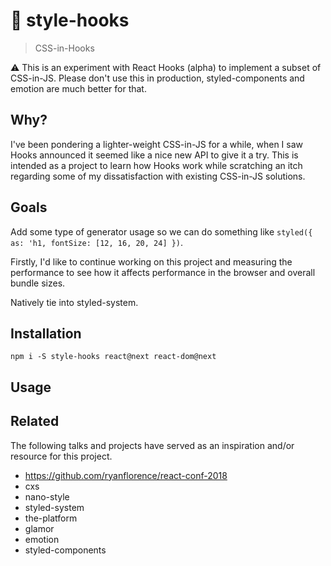 # :flags: style-hooks

> CSS-in-Hooks

:warning: This is an experiment with React Hooks (alpha) to implement a subset of CSS-in-JS.
Please don't use this in production, styled-components and emotion are much better for that.

## Why?

I've been pondering a lighter-weight CSS-in-JS for a while, when I saw Hooks announced it seemed like a nice new API to give it a try.
This is intended as a project to learn how Hooks work while scratching an itch regarding some of my dissatisfaction with existing CSS-in-JS solutions.

## Goals

Add some type of generator usage so we can do something like `styled({ as: 'h1, fontSize: [12, 16, 20, 24] })`.

Firstly, I'd like to continue working on this project and measuring the performance to see how it affects performance in the browser and overall bundle sizes.

Natively tie into styled-system.

## Installation

```
npm i -S style-hooks react@next react-dom@next
```

## Usage



## Related

The following talks and projects have served as an inspiration and/or resource for this project.

- https://github.com/ryanflorence/react-conf-2018
- cxs
- nano-style
- styled-system
- the-platform
- glamor
- emotion
- styled-components
